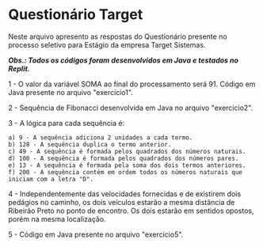 # Questionário Target

Neste arquivo apresento as respostas do Questionário presente no processo seletivo para Estágio da empresa Target Sistemas.

<b><i>Obs.: Todos os códigos foram desenvolvidos em Java e testados no Replit.</i></b>

1 - O valor da variável SOMA ao final do processamento será 91. Código em Java presente no arquivo "exercicio1".

2 - Sequência de Fibonacci desenvolvida em Java  no arquivo "exercicio2".

3 - A lógica para cada sequência é:

    a) 9 - A sequência adiciona 2 unidades a cada termo.
    b) 128 - A sequência duplica o termo anterior.
    c) 49 - A sequência é formada pelos quadrados dos números naturais.
    d) 100 - A sequência é formada pelos quadrados dos números pares.
    e) 13 - A sequência é formada pela soma dos dois termos anteriores.
    f) 200 - A sequência contém em ordem todos os números naturais que iniciam com a letra "D".
    
4 - Independentemente das velocidades fornecidas e de existirem dois pedágios no caminho, os dois veículos estarão a mesma distância de Ribeirão Preto no ponto de encontro. Os dois estarão em sentidos opostos, porém na mesma localização. 

5 - Código em Java presente no arquivo "exercicio5".
